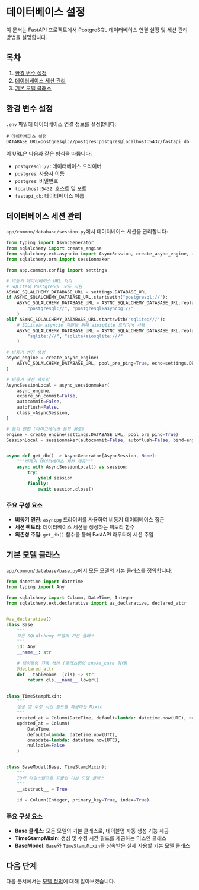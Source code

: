 # 데이터베이스 설정

이 문서는 FastAPI 프로젝트에서 PostgreSQL 데이터베이스 연결 설정 및 세션 관리 방법을 설명합니다.

## 목차

1. [환경 변수 설정](#환경-변수-설정)
2. [데이터베이스 세션 관리](#데이터베이스-세션-관리)
3. [기본 모델 클래스](#기본-모델-클래스)

## 환경 변수 설정

`.env` 파일에 데이터베이스 연결 정보를 설정합니다:

```env
# 데이터베이스 설정
DATABASE_URL=postgresql://postgres:postgres@localhost:5432/fastapi_db
```

이 URL은 다음과 같은 형식을 따릅니다:

- `postgresql://`: 데이터베이스 드라이버
- `postgres`: 사용자 이름
- `postgres`: 비밀번호
- `localhost:5432`: 호스트 및 포트
- `fastapi_db`: 데이터베이스 이름

## 데이터베이스 세션 관리

`app/common/database/session.py`에서 데이터베이스 세션을 관리합니다:

```python
from typing import AsyncGenerator
from sqlalchemy import create_engine
from sqlalchemy.ext.asyncio import AsyncSession, create_async_engine, async_sessionmaker
from sqlalchemy.orm import sessionmaker

from app.common.config import settings

# 비동기 데이터베이스 URL 처리
# SQLite와 PostgreSQL 모두 지원
ASYNC_SQLALCHEMY_DATABASE_URL = settings.DATABASE_URL
if ASYNC_SQLALCHEMY_DATABASE_URL.startswith("postgresql://"):
    ASYNC_SQLALCHEMY_DATABASE_URL = ASYNC_SQLALCHEMY_DATABASE_URL.replace(
        "postgresql://", "postgresql+asyncpg://"
    )
elif ASYNC_SQLALCHEMY_DATABASE_URL.startswith("sqlite:///"):
    # SQLite는 asyncio 지원을 위해 aiosqlite 드라이버 사용
    ASYNC_SQLALCHEMY_DATABASE_URL = ASYNC_SQLALCHEMY_DATABASE_URL.replace(
        "sqlite:///", "sqlite+aiosqlite:///"
    )

# 비동기 엔진 생성
async_engine = create_async_engine(
    ASYNC_SQLALCHEMY_DATABASE_URL, pool_pre_ping=True, echo=settings.DB_ECHO_LOG
)

# 비동기 세션 팩토리
AsyncSessionLocal = async_sessionmaker(
    async_engine,
    expire_on_commit=False,
    autocommit=False,
    autoflush=False,
    class_=AsyncSession,
)

# 동기 엔진 (마이그레이션 등의 용도)
engine = create_engine(settings.DATABASE_URL, pool_pre_ping=True)
SessionLocal = sessionmaker(autocommit=False, autoflush=False, bind=engine)


async def get_db() -> AsyncGenerator[AsyncSession, None]:
    """비동기 데이터베이스 세션 제공"""
    async with AsyncSessionLocal() as session:
        try:
            yield session
        finally:
            await session.close()
```

### 주요 구성 요소

- **비동기 엔진**: `asyncpg` 드라이버를 사용하여 비동기 데이터베이스 접근
- **세션 팩토리**: 데이터베이스 세션을 생성하는 팩토리 함수
- **의존성 주입**: `get_db()` 함수를 통해 FastAPI 라우터에 세션 주입

## 기본 모델 클래스

`app/common/database/base.py`에서 모든 모델의 기본 클래스를 정의합니다:

```python
from datetime import datetime
from typing import Any

from sqlalchemy import Column, DateTime, Integer
from sqlalchemy.ext.declarative import as_declarative, declared_attr


@as_declarative()
class Base:
    """
    모든 SQLAlchemy 모델의 기본 클래스
    """
    id: Any
    __name__: str
    
    # 테이블명 자동 생성 (클래스명의 snake_case 형태)
    @declared_attr
    def __tablename__(cls) -> str:
        return cls.__name__.lower()


class TimeStampMixin:
    """
    생성 및 수정 시간 필드를 제공하는 Mixin
    """
    created_at = Column(DateTime, default=lambda: datetime.now(UTC), nullable=False)
    updated_at = Column(
        DateTime, 
        default=lambda: datetime.now(UTC), 
        onupdate=lambda: datetime.now(UTC), 
        nullable=False
    )


class BaseModel(Base, TimeStampMixin):
    """
    ID와 타임스탬프를 포함한 기본 모델 클래스
    """
    __abstract__ = True
    
    id = Column(Integer, primary_key=True, index=True)
```

### 주요 구성 요소

- **Base 클래스**: 모든 모델의 기본 클래스로, 테이블명 자동 생성 기능 제공
- **TimeStampMixin**: 생성 및 수정 시간 필드를 제공하는 믹스인 클래스
- **BaseModel**: `Base`와 `TimeStampMixin`을 상속받은 실제 사용할 기본 모델 클래스

## 다음 단계

다음 문서에서는 [모델 정의](./02-models.md)에 대해 알아보겠습니다.
